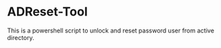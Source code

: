 # ADReset-Tool
This is a powershell script to unlock and reset password user from active directory.

